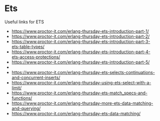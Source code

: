 # Ets

Useful links for ETS


- https://www.proctor-it.com/erlang-thursday-ets-introduction-part-1/
- https://www.proctor-it.com/erlang-thursday-ets-introduction-part-2/
- https://www.proctor-it.com/erlang-thursday-ets-introduction-part-3-ets-table-types/
- https://www.proctor-it.com/erlang-thursday-ets-introduction-part-4-ets-access-protections/
- https://www.proctor-it.com/erlang-thursday-ets-introduction-part-5/
-
- https://www.proctor-it.com/erlang-thursday-ets-selects-continuations-and-concurrent-inserts/
- https://www.proctor-it.com/erlang-thursday-using-ets-select-with-a-limit/
- https://www.proctor-it.com/erlang-thursday-ets-match_specs-and-functions/
- https://www.proctor-it.com/erlang-thursday-more-ets-data-matching-and-querying/
- https://www.proctor-it.com/erlang-thursday-ets-data-matching/
